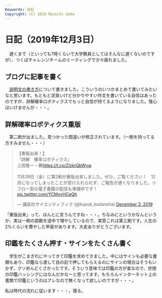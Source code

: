 ```yaml
---
Keywords: 日記
Copyright: (C) 2019 Ryuichi Ueda
---
```


# 日記（2019年12月3日） 

　遅くまで（といっても7時くらいで大学教員としてはそんなに遅くないのですが）、つくばチャレンジチームのミーティングで少々疲れました。

## ブログに記事を書く

　[説明文の書き方](/?post=20191203)について書きました。こういうのいつかまとめて書いてみたいなと思います。もともと泥臭いけど分かりやすい作文を書いている自信はあったのですが、詳解確率ロボティクスでもっと自信が持てるようになりました。慢心はいけませんが・・・。

## 詳解確率ロボティクス重版

　第二刷が出ました。見つかった間違いが修正されています。（一刷を持ってる方すみません・・・）

<blockquote class="twitter-tweet" data-conversation="none" data-cards="hidden" data-partner="tweetdeck"><p lang="ja" dir="ltr">【重版出来！】<br>『詳解　確率ロボティクス』<br>上田隆一・著<a href="https://t.co/ZlzkrQbWyw">https://t.co/ZlzkrQbWyw</a><br><br>11月29日（金）に第2刷が重版出来しました。ぜひ、ご覧ください！　12月になってしまったことが受け入れられず、ご報告が遅くなりました。リフロー型の電子書籍の配信も準備中です！ <a href="https://t.co/YCMxvHCeQh">pic.twitter.com/YCMxvHCeQh</a></p>&mdash; 講談社サイエンティフィク (@kspub_kodansha) <a href="https://twitter.com/kspub_kodansha/status/1201770166876426240?ref_src=twsrc%5Etfw">December 3, 2019</a></blockquote>
<script async src="https://platform.twitter.com/widgets.js" charset="utf-8"></script>

「重版出来」って、ほんとに言うんですね・・・。ちなみにというかなんというか、実は一刷の部数を途中で増やしているので、実質これは第三刷です。人生の2%くらいを費やした甲斐があります。大変ありがとうございます。


## 印鑑をたくさん押す・サインをたくさん書く

　学生がこまぎれにやってきて印鑑を求めてきました。中にはサインも必要な書類もあり、印鑑なら渡して目の前で押してもらえるのにサインの場合はそうもいかず、クソめんどくさかったです。そういう意味では印鑑の方が楽なので、世間の印鑑バッシングにはなんだかなーと思ってます。もちろんインターネット上の書類で印鑑というのはアレなので無くなって欲しいのですが・・・。


私は時代の流れに従います・・・。寝る。
